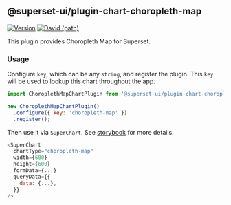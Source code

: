 ## @superset-ui/plugin-chart-choropleth-map

[![Version](https://img.shields.io/npm/v/@superset-ui/plugin-chart-choropleth-map.svg?style=flat-square)](https://www.npmjs.com/package/@superset-ui/plugin-chart-choropleth-map)
[![David (path)](https://img.shields.io/david/apache-superset/superset-ui.svg?path=packages%2Fsuperset-ui-plugin-chart-choropleth-map&style=flat-square)](https://david-dm.org/apache-superset/superset-ui?path=packages/superset-ui-plugin-chart-choropleth-map)

This plugin provides Choropleth Map for Superset.

### Usage

Configure `key`, which can be any `string`, and register the plugin. This `key` will be used to lookup this chart throughout the app.

```js
import ChoroplethMapChartPlugin from '@superset-ui/plugin-chart-choropleth-map';

new ChoroplethMapChartPlugin()
  .configure({ key: 'choropleth-map' })
  .register();
```

Then use it via `SuperChart`. See [storybook](https://apache-superset.github.io/superset-ui/?selectedKind=plugin-chart-choropleth-map) for more details.

```js
<SuperChart
  chartType="choropleth-map"
  width={600}
  height={600}
  formData={...}
  queryData={{
    data: {...},
  }}
/>
```